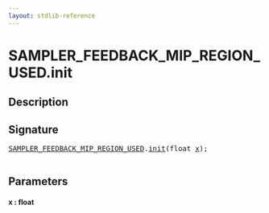 ```yaml
---
layout: stdlib-reference
---
```


# SAMPLER\_FEEDBACK\_MIP\_REGION\_USED\.init

## Description





## Signature 

<pre>
<a href="../types/sampler_feedback_mip_region_used-012345689abcdefhijlmnopqstuv/index" class="code_type">SAMPLER_FEEDBACK_MIP_REGION_USED</a>.<a href="init">init</a>(<span class="code_keyword">float</span> <a href="init#decl-x" class="code_param">x</a>);

</pre>

## Parameters

####  <a id="decl-x"></a>x  : float

